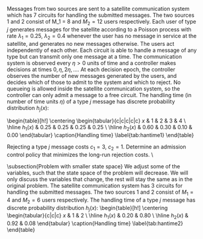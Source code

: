 Messages from two sources are sent to a satellite communication system which has $7$ circuits for handling the submitted messages. The two sources 1 and 2 consist of M_1 = 8 and $M_2 = 12$ users respectively. Each user of type $j$ generates messages for the satellite according to a Poisson process with rate $\lambda_1 = 0.25$, $\lambda_2 = 0.4$ whenever the user has no message in service at the satellite, and generates no new messages otherwise. The users act independently of each other. Each circuit is able to handle a message of any type but can transmit only one message at a time. The communication system is observed every $\eta > 0$ units of time and a controller makes decisions at times $0, \eta, 2\eta, \dots$. At each decision epoch, the controller observes the number of new messages generated by the users, and decides which of those to admit to the system and which to reject. No queueing is allowed inside the satellite communication system, so the controller can only admit a message to a free circuit. The handling time (in number of time units $\eta$) of a type $j$ message has discrete probability distribution $h_j(x)$:

\begin{table}[h!]
    \centering
    \begin{tabular}{c|c|c|c|c}
        $x$ & $1$ & $2$ & $3$ & $4$ \\ \hline
        $h_1(x)$ & $0.25$ & $0.25$ & $0.25$ & $0.25$ \\ \hline
        $h_2(x)$ & $0.60$ & $0.30$ & $0.10$ & $0.00$
    \end{tabular}
    \caption{Handling time}
    \label{tab:hantime1}
\end{table}

Rejecting a type $j$ message costs $c_1 = 3$, $c_2 = 1$. Determine an admission control policy that minimizes the long-run rejection costs. \\

\subsection{Problem with smaller state space}
We adjust some of the variables, such that the state space of the problem will decrease. We will only discuss the variables that change, the rest will stay the same as in the original problem. The satellite communication system has $3$ circuits for handling the submitted messages. The two sources $1$ and $2$ consist of $M_1 = 4$ and $M_2 = 6$ users respectively. The handling time of a type $j$ message has discrete probability distribution $h_j(x)$:
\begin{table}[h!]
    \centering
    \begin{tabular}{c|c|c}
        $x$ & $1$ & $2$ \\ \hline
        $h_1(x)$ & $0.20$ & $0.80$ \\ \hline
        $h_2(x)$ & $0.92$ & $0.08$
    \end{tabular}
    \caption{Handling time}
    \label{tab:hantime2}
\end{table}
